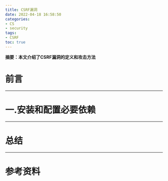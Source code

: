 ```yaml
---
title: CSRF漏洞
date: 2022-04-18 16:58:50
categories:
- CS
- security
tags:
- CSRF
toc: true
---
```

**摘要：本文介绍了CSRF漏洞的定义和攻击方法**
<!-- more -->
# 前言

---
# 一.安装和配置必要依赖

---
# 总结

---
# 参考资料
